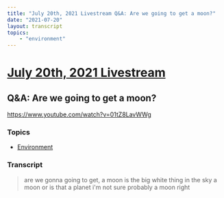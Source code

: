 ```yaml
---
title: "July 20th, 2021 Livestream Q&A: Are we going to get a moon?"
date: "2021-07-20"
layout: transcript
topics:
    - "environment"
---
```

# [July 20th, 2021 Livestream](../2021-07-20.md)
## Q&A: Are we going to get a moon?
https://www.youtube.com/watch?v=01tZ8LavWWg

### Topics
* [Environment](../topics/environment.md)

### Transcript

> are we gonna going to get, a moon is the big white thing in the sky a moon or is that a planet i'm not sure probably a moon right
